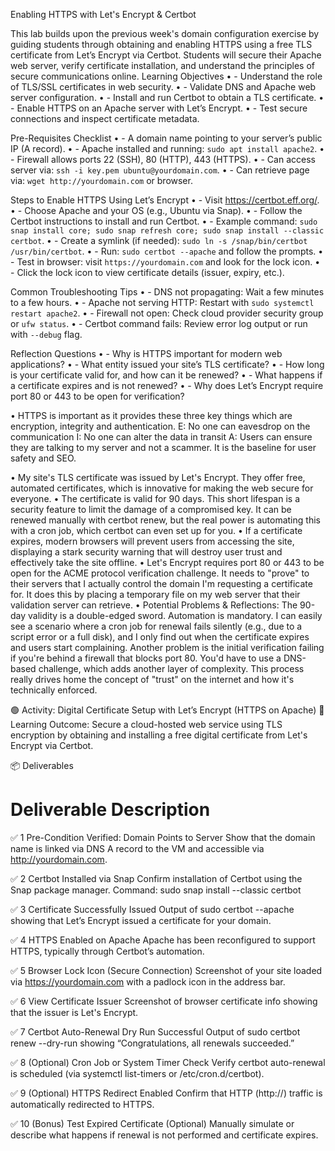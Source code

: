 Enabling HTTPS with Let's Encrypt & Certbot

This lab builds upon the previous week's domain configuration exercise by guiding students through obtaining and enabling HTTPS using a free TLS certificate from Let’s Encrypt via Certbot. Students will secure their Apache web server, verify certificate installation, and understand the principles of secure communications online.
Learning Objectives
•	- Understand the role of TLS/SSL certificates in web security.
•	- Validate DNS and Apache web server configuration.
•	- Install and run Certbot to obtain a TLS certificate.
•	- Enable HTTPS on an Apache server with Let’s Encrypt.
•	- Test secure connections and inspect certificate metadata.

Pre-Requisites Checklist
•	- A domain name pointing to your server’s public IP (A record).
•	- Apache installed and running: `sudo apt install apache2`.
•	- Firewall allows ports 22 (SSH), 80 (HTTP), 443 (HTTPS).
•	- Can access server via: `ssh -i key.pem ubuntu@yourdomain.com`.
•	- Can retrieve page via: `wget http://yourdomain.com` or browser.

Steps to Enable HTTPS Using Let’s Encrypt
•	- Visit https://certbot.eff.org/.
•	- Choose Apache and your OS (e.g., Ubuntu via Snap).
•	- Follow the Certbot instructions to install and run Certbot.
•	- Example command: `sudo snap install core; sudo snap refresh core; sudo snap install --classic certbot`.
•	- Create a symlink (if needed): `sudo ln -s /snap/bin/certbot /usr/bin/certbot`.
•	- Run: `sudo certbot --apache` and follow the prompts.
•	- Test in browser: visit `https://yourdomain.com` and look for the lock icon.
•	- Click the lock icon to view certificate details (issuer, expiry, etc.).

Common Troubleshooting Tips
•	- DNS not propagating: Wait a few minutes to a few hours.
•	- Apache not serving HTTP: Restart with `sudo systemctl restart apache2`.
•	- Firewall not open: Check cloud provider security group or `ufw status`.
•	- Certbot command fails: Review error log output or run with `--debug` flag.

Reflection Questions
•	- Why is HTTPS important for modern web applications?
•	- What entity issued your site’s TLS certificate?
•	- How long is your certificate valid for, and how can it be renewed?
•	- What happens if a certificate expires and is not renewed?
•	- Why does Let’s Encrypt require port 80 or 443 to be open for verification?

•	HTTPS is important as it provides these three key things which are encryption, integrity and authentication. 
E: No one can eavesdrop on the communication
I: No one can alter the data in transit
A: Users can ensure they are talking to my server and not a scammer. It is the baseline for user safety and SEO.

•	My site's TLS certificate was issued by Let's Encrypt. They offer free, automated certificates, which is innovative for making the web secure for everyone.
•	The certificate is valid for 90 days. This short lifespan is a security feature to limit the damage of a compromised key. It can be renewed manually with certbot renew, but the real power is automating this with a cron job, which certbot can even set up for you.
•	If a certificate expires, modern browsers will prevent users from accessing the site, displaying a stark security warning that will destroy user trust and effectively take the site offline.
•	Let's Encrypt requires port 80 or 443 to be open for the ACME protocol verification challenge. It needs to "prove" to their servers that I actually control the domain I'm requesting a certificate for. It does this by placing a temporary file on my web server that their validation server can retrieve.
•	Potential Problems & Reflections:
The 90-day validity is a double-edged sword. Automation is mandatory. I can easily see a scenario where a cron job for renewal fails silently (e.g., due to a script error or a full disk), and I only find out when the certificate expires and users start complaining. Another problem is the initial verification failing if you're behind a firewall that blocks port 80. You'd have to use a DNS-based challenge, which adds another layer of complexity. This process really drives home the concept of "trust" on the internet and how it's technically enforced.

🟢 Activity: Digital Certificate Setup with Let’s Encrypt (HTTPS on Apache)
📘 Learning Outcome:
Secure a cloud-hosted web service using TLS encryption by obtaining and installing a free digital certificate from Let's Encrypt via Certbot.

📦 Deliverables
#	Deliverable	Description
✅ 1	Pre-Condition Verified: Domain Points to Server	Show that the domain name is linked via DNS A record to the VM and accessible via http://yourdomain.com.

✅ 2	Certbot Installed via Snap	Confirm installation of Certbot using the Snap package manager. Command: sudo snap install --classic certbot

✅ 3	Certificate Successfully Issued	Output of sudo certbot --apache showing that Let’s Encrypt issued a certificate for your domain.

✅ 4	HTTPS Enabled on Apache	Apache has been reconfigured to support HTTPS, typically through Certbot’s automation.

✅ 5	Browser Lock Icon (Secure Connection)	Screenshot of your site loaded via https://yourdomain.com with a padlock icon in the address bar.

✅ 6	View Certificate Issuer	Screenshot of browser certificate info showing that the issuer is Let's Encrypt.

✅ 7	Certbot Auto-Renewal Dry Run Successful	Output of sudo certbot renew --dry-run showing “Congratulations, all renewals succeeded.”

✅ 8	(Optional) Cron Job or System Timer Check	Verify certbot auto-renewal is scheduled (via systemctl list-timers or /etc/cron.d/certbot).

✅ 9	(Optional) HTTPS Redirect Enabled	Confirm that HTTP (http://) traffic is automatically redirected to HTTPS.

✅ 10	(Bonus) Test Expired Certificate (Optional)	Manually simulate or describe what happens if renewal is not performed and certificate expires.


